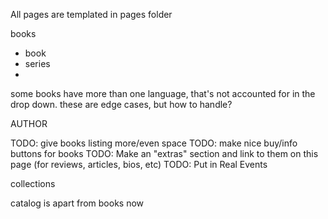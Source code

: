 All pages are templated in pages folder

books
 - book
 - series
 - 

 some books have more than one language, that's not accounted for in the drop down. these are edge cases, but how to handle?

AUTHOR

TODO: give books listing more/even space
TODO: make nice buy/info buttons for books
TODO: Make an "extras" section and link to them on this page (for reviews, articles, bios, etc)
TODO: Put in Real Events





collections

catalog is apart from books now


